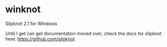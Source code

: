 # winknot
Slipknot 2.1 for Windows

Until I get can get documentation moved over, check the docs for slipknot here: https://github.com/slipknot

